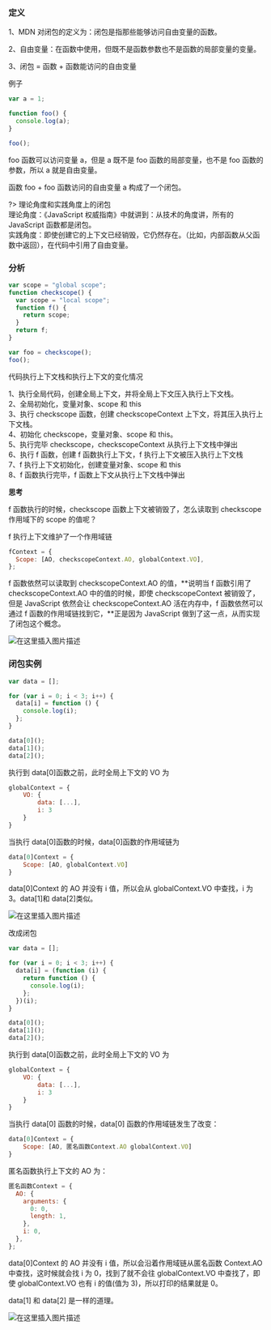 ### 定义

1、MDN 对闭包的定义为：闭包是指那些能够访问自由变量的函数。

2、自由变量：在函数中使用，但既不是函数参数也不是函数的局部变量的变量。

3、闭包 = 函数 + 函数能访问的自由变量

例子

```js
var a = 1;

function foo() {
  console.log(a);
}

foo();
```

foo 函数可以访问变量 a，但是 a 既不是 foo 函数的局部变量，也不是 foo 函数的参数，所以 a 就是自由变量。

函数 foo + foo 函数访问的自由变量 a 构成了一个闭包。

?> 理论角度和实践角度上的闭包  
理论角度：《JavaScript 权威指南》中就讲到：从技术的角度讲，所有的 JavaScript 函数都是闭包。  
实践角度：即使创建它的上下文已经销毁，它仍然存在。（比如，内部函数从父函数中返回），在代码中引用了自由变量。

### 分析

```js
var scope = "global scope";
function checkscope() {
  var scope = "local scope";
  function f() {
    return scope;
  }
  return f;
}

var foo = checkscope();
foo();
```

代码执行上下文栈和执行上下文的变化情况

1、执行全局代码，创建全局上下文，并将全局上下文压入执行上下文栈。  
2、全局初始化，变量对象、scope 和 this  
3、执行 checkscope 函数，创建 checkscopeContext 上下文，将其压入执行上下文栈。  
4、初始化 checkscope，变量对象、scope 和 this。  
5、执行完毕 checkscope，checkscopeContext 从执行上下文栈中弹出  
6、执行 f 函数，创建 f 函数执行上下文，f 执行上下文被压入执行上下文栈  
7、f 执行上下文初始化，创建变量对象、scope 和 this  
8、f 函数执行完毕，f 函数上下文从执行上下文栈中弹出

**思考**

f 函数执行的时候，checkscope 函数上下文被销毁了，怎么读取到 checkscope 作用域下的 scope 的值呢？

f 执行上下文维护了一个作用域链

```js
fContext = {
  Scope: [AO, checkscopeContext.AO, globalContext.VO],
};
```

f 函数依然可以读取到 checkscopeContext.AO 的值，**说明当 f 函数引用了 checkscopeContext.AO 中的值的时候，即使 checkscopeContext 被销毁了，但是 JavaScript 依然会让 checkscopeContext.AO 活在内存中，f 函数依然可以通过 f 函数的作用域链找到它，**正是因为 JavaScript 做到了这一点，从而实现了闭包这个概念。

![在这里插入图片描述](https://img-blog.csdnimg.cn/86ff1750114d4f3b911698b138e44421.png)

### 闭包实例

```js
var data = [];

for (var i = 0; i < 3; i++) {
  data[i] = function () {
    console.log(i);
  };
}

data[0]();
data[1]();
data[2]();
```

执行到 data[0]函数之前，此时全局上下文的 VO 为

```js
globalContext = {
    VO: {
        data: [...],
        i: 3
    }
}
```

当执行 data[0]函数的时候，data[0]函数的作用域链为

```js
data[0]Context = {
    Scope: [AO, globalContext.VO]
}
```

data[0]Context 的 AO 并没有 i 值，所以会从 globalContext.VO 中查找，i 为 3。data[1]和 data[2]类似。

![在这里插入图片描述](https://img-blog.csdnimg.cn/72a9e6d83a384132ace9d431e48c63a2.png)

改成闭包

```js
var data = [];

for (var i = 0; i < 3; i++) {
  data[i] = (function (i) {
    return function () {
      console.log(i);
    };
  })(i);
}

data[0]();
data[1]();
data[2]();
```

执行到 data[0]函数之前，此时全局上下文的 VO 为

```js
globalContext = {
    VO: {
        data: [...],
        i: 3
    }
}
```

当执行 data[0] 函数的时候，data[0] 函数的作用域链发生了改变：

```js
data[0]Context = {
    Scope: [AO, 匿名函数Context.AO globalContext.VO]
}
```

匿名函数执行上下文的 AO 为：

```js
匿名函数Context = {
  AO: {
    arguments: {
      0: 0,
      length: 1,
    },
    i: 0,
  },
};
```

data[0]Context 的 AO 并没有 i 值，所以会沿着作用域链从匿名函数 Context.AO 中查找，这时候就会找 i 为 0，找到了就不会往 globalContext.VO 中查找了，即使 globalContext.VO 也有 i 的值(值为 3)，所以打印的结果就是 0。

data[1] 和 data[2] 是一样的道理。

![在这里插入图片描述](https://img-blog.csdnimg.cn/efba087e9cff4a38bc2669d49b659d12.png)

<!-- todo: 块级作用域===== -->
